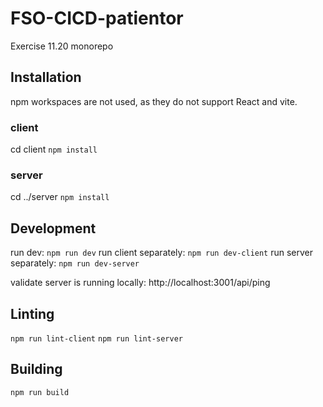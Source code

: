 # FSO-CICD-patientor
Exercise 11.20 monorepo

## Installation

npm workspaces are not used, as they do not support React and vite.

### client
cd client
```npm install```

### server
cd ../server
```npm install```

## Development

run dev: ```npm run dev```
run client separately: ```npm run dev-client```
run server separately: ```npm run dev-server```

validate server is running locally: http://localhost:3001/api/ping

## Linting
```npm run lint-client```
```npm run lint-server```

## Building

```npm run build```
